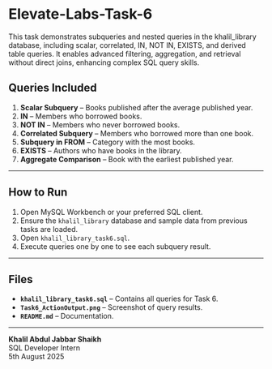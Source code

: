 # Elevate-Labs-Task-6
This task demonstrates subqueries and nested queries in the khalil_library database, including scalar, correlated, IN, NOT IN, EXISTS, and derived table queries. It enables advanced filtering, aggregation, and retrieval without direct joins, enhancing complex SQL query skills.

## Queries Included
1. **Scalar Subquery** – Books published after the average published year.
2. **IN** – Members who borrowed books.
3. **NOT IN** – Members who never borrowed books.
4. **Correlated Subquery** – Members who borrowed more than one book.
5. **Subquery in FROM** – Category with the most books.
6. **EXISTS** – Authors who have books in the library.
7. **Aggregate Comparison** – Book with the earliest published year.

---

## How to Run
1. Open MySQL Workbench or your preferred SQL client.
2. Ensure the `khalil_library` database and sample data from previous tasks are loaded.
3. Open `khalil_library_task6.sql`.
4. Execute queries one by one to see each subquery result.

---

## Files
- **`khalil_library_task6.sql`** – Contains all queries for Task 6.
- **`Task6_ActionOutput.png`** – Screenshot of query results.
- **`README.md`** – Documentation.

---

**Khalil Abdul Jabbar Shaikh**  
SQL Developer Intern  
5th August 2025
